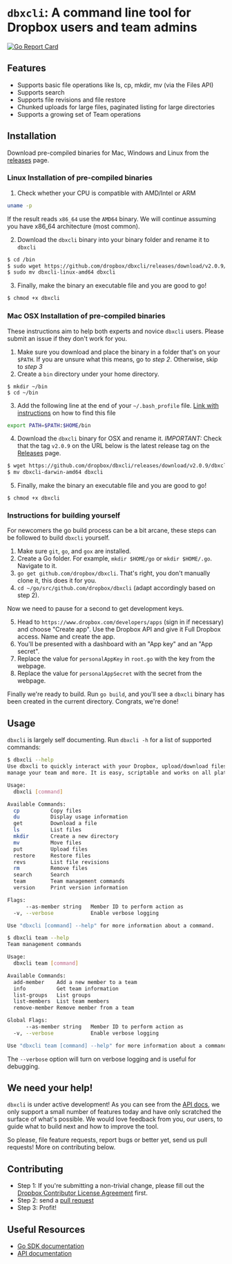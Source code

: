 # `dbxcli`: A command line tool for Dropbox users and team admins

[![Go Report Card](https://goreportcard.com/badge/github.com/dropbox/dbxcli)](https://goreportcard.com/report/github.com/dropbox/dbxcli)

## Features

  * Supports basic file operations like ls, cp, mkdir, mv (via the Files API)
  * Supports search
  * Supports file revisions and file restore
  * Chunked uploads for large files, paginated listing for large directories
  * Supports a growing set of Team operations

## Installation

Download pre-compiled binaries for Mac, Windows and Linux from the [releases](https://github.com/dropbox/dbxcli/releases) page.

### Linux Installation of pre-compiled binaries
1. Check whether your CPU is compatible with AMD/Intel or ARM
```sh
uname -p
```
If the result reads `x86_64` use the `AMD64` binary.  We will continue assuming you have x86_64 architecture (most common).

2. Download the `dbxcli` binary into your binary folder and rename it to `dbxcli`
```sh
$ cd /bin
$ sudo wget https://github.com/dropbox/dbxcli/releases/download/v2.0.9/dbxcli-linux-amd64
$ sudo mv dbxcli-linux-amd64 dbxcli 
```
3. Finally, make the binary an executable file and you are good to go!
```sh
$ chmod +x dbxcli
```

### Mac OSX Installation of pre-compiled binaries
These instructions aim to help both experts and novice `dbxcli` users. Please submit an issue if they don't work for you.  

1. Make sure you download and place the binary in a folder that's on your `$PATH`.  If you are unsure what this means, go to *step 2*. Otherwise, skip to *step 3*
2. Create a `bin` directory under your home directory.
```
$ mkdir ~/bin
$ cd ~/bin
```
3. Add the following line at the end of your `~/.bash_profile` file.  [Link with instructions](https://natelandau.com/my-mac-osx-bash_profile/) on how to find this file
```sh
export PATH=$PATH:$HOME/bin
```
4. Download the `dbxcli` binary for OSX and rename it.  *IMPORTANT:* Check that the tag `v2.0.9` on the URL below is the latest release tag on the [Releases](https://github.com/dropbox/dbxcli/releases) page.
```sh
$ wget https://github.com/dropbox/dbxcli/releases/download/v2.0.9/dbxcli-darwin-amd64 
$ mv dbxcli-darwin-amd64 dbxcli
```
5. Finally, make the binary an executable file and you are good to go!
```
$ chmod +x dbxcli
```

### Instructions for building yourself
For newcomers the go build process can be a bit arcane, these steps can be followed to build `dbxcli` yourself.

1. Make sure `git`, `go`, and `gox` are installed. 
2. Create a Go folder. For example, `mkdir $HOME/go` or `mkdir $HOME/.go`. Navigate to it.
3. `go get github.com/dropbox/dbxcli`. That's right, you don't manually clone it, this does it for you.
4. `cd ~/go/src/github.com/dropbox/dbxcli` (adapt accordingly based on step 2).

Now we need to pause for a second to get development keys. 

5. Head to `https://www.dropbox.com/developers/apps` (sign in if necessary) and choose "Create app". Use the Dropbox API and give it Full Dropbox access. Name and create the app.
6. You'll be presented with a dashboard with an "App key" and an "App secret".
7. Replace the value for `personalAppKey` in  `root.go` with the key from the webpage.
8. Replace the value for `personalAppSecret` with the secret from the webpage.

Finally we're ready to build. Run `go build`, and you'll see a `dbxcli` binary has been created in the current directory. Congrats, we're done!

## Usage

`dbxcli` is largely self documenting. Run `dbxcli -h` for a list of supported commands:

```sh
$ dbxcli --help
Use dbxcli to quickly interact with your Dropbox, upload/download files,
manage your team and more. It is easy, scriptable and works on all platforms!

Usage:
  dbxcli [command]

Available Commands:
  cp          Copy files
  du          Display usage information
  get         Download a file
  ls          List files
  mkdir       Create a new directory
  mv          Move files
  put         Upload files
  restore     Restore files
  revs        List file revisions
  rm          Remove files
  search      Search
  team        Team management commands
  version     Print version information

Flags:
      --as-member string   Member ID to perform action as
  -v, --verbose            Enable verbose logging

Use "dbxcli [command] --help" for more information about a command.

$ dbxcli team --help
Team management commands

Usage:
  dbxcli team [command]

Available Commands:
  add-member    Add a new member to a team
  info          Get team information
  list-groups   List groups
  list-members  List team members
  remove-member Remove member from a team

Global Flags:
      --as-member string   Member ID to perform action as
  -v, --verbose            Enable verbose logging

Use "dbxcli team [command] --help" for more information about a command.
```

The `--verbose` option will turn on verbose logging and is useful for debugging.

## We need your help!

`dbxcli` is under active development! As you can see from the [API docs](https://www.dropbox.com/developers/documentation/http/documentation), we only support a small number of features today and have only scratched the surface of what's possible. We would love feedback from you, our users, to guide what to build next and how to improve the tool.

So please, file feature requests, report bugs or better yet, send us pull requests! More on contributing below.

## Contributing

 * Step 1: If you're submitting a non-trivial change, please fill out the [Dropbox Contributor License Agreement](https://opensource.dropbox.com/cla/) first.
 * Step 2: send a [pull request](https://help.github.com/articles/using-pull-requests/)
 * Step 3: Profit!
 
## Useful Resources

* [Go SDK documentation](https://godoc.org/github.com/dropbox/dropbox-sdk-go-unofficial)
* [API documentation](https://www.dropbox.com/developers/documentation/http/documentation)
